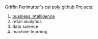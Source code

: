Griffin Perlmutter's cal poly github
Projects:

1. [business intelligence](https://github.com/Gperlmutter/Project-6-/blob/main/Copy_of_Project_5_6%2C_warmup_3100_ulta_quartiles.ipynb)
2. retail analytics
3. data science
4. machine learning
